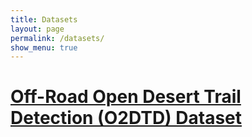 ```yaml
---
title: Datasets
layout: page
permalink: /datasets/
show_menu: true
---
```


# <a href="/2-datasets/offroad/">Off-Road Open Desert Trail Detection (O2DTD) Dataset</a>